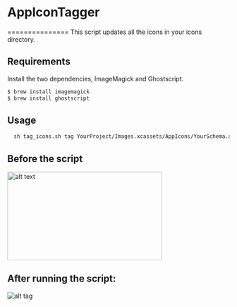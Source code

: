 # AppIconTagger
===============
This script updates all the icons in your icons directory. 
## Requirements

Install the two dependencies, ImageMagick and Ghostscript.
```sh
$ brew install imagemagick
$ brew install ghostscript
```


## Usage
```sh
  sh tag_icons.sh tag YourProject/Images.xcassets/AppIcons/YourSchema.appiconset/
```
## Before the script
<img src="https://github.com/ursu-daniil/AppIconTagger/blob/master/Before.png" alt="alt text" style="width:350;height:200">


## After running the script:
![alt tag](https://github.com/ursu-daniil/AppIconTagger/blob/master/After.png)

